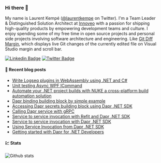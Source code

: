 ### Hi there 👋

My name is Laurent Kempé ([@laurentkempe](https://twitter.com/laurentkempe) on Twitter). I'm a Team Leader & Distinguished Solution Architect at [Innoveo](https://www.innoveo.com/) with a passion for shipping high-quality products by empowering development teams and culture.
I enjoy spending some of my free time in open source projects and personal side projects involving software architecture and engineering. Like [Git Diff Margin](https://github.com/laurentkempe/GitDiffMargin/), which displays live Git changes of the currently edited file on Visual Studio margin and scroll bar.

[![Linkedin Badge](https://img.shields.io/badge/-LinkedIn-blue?style=flat-square&logo=Linkedin&logoColor=white&link=https://www.linkedin.com/in/laurentkempe/)](https://www.linkedin.com/in/laurentkempe/)
[![Twitter Badge](https://img.shields.io/badge/-Twitter-1ca0f1?style=flat-square&labelColor=1ca0f1&logo=twitter&logoColor=white&link=https://twitter.com/laurentkempe)](https://twitter.com/laurentkempe)


#### 📗 Recent blog posts
<!--START_SECTION:feed-->
* [Write Logseq plugins in WebAssembly using .NET and C#](https:&#x2F;&#x2F;laurentkempe.com&#x2F;2022&#x2F;10&#x2F;12&#x2F;write-logseq-plugins-in-webassembly-using-dotnet-and-csharp&#x2F;)
* [Unit testing Async WPF ICommand](https:&#x2F;&#x2F;laurentkempe.com&#x2F;2022&#x2F;02&#x2F;10&#x2F;unit-testing-async-wpf-icommand&#x2F;)
* [Automate your .NET project builds with NUKE a cross-platform build automation solution](https:&#x2F;&#x2F;laurentkempe.com&#x2F;2022&#x2F;02&#x2F;02&#x2F;automate-your-dotnet-project-builds-with-nuke-a-cross-platform-build-automation-solution&#x2F;)
* [Dapr binding building block by simple example](https:&#x2F;&#x2F;laurentkempe.com&#x2F;2021&#x2F;10&#x2F;19&#x2F;dapr-binding-building-block-by-simple-example&#x2F;)
* [Accessing Dapr secrets building block using Dapr .NET SDK](https:&#x2F;&#x2F;laurentkempe.com&#x2F;2021&#x2F;04&#x2F;06&#x2F;accessing-dapr-secrets-building-block-using-dapr-dotnet-sdk&#x2F;)
* [Calling Dapr service with gRPC](https:&#x2F;&#x2F;laurentkempe.com&#x2F;2021&#x2F;03&#x2F;25&#x2F;calling-dapr-service-with-grpc&#x2F;)
* [Service to service invocation with Refit and Dapr .NET SDK](https:&#x2F;&#x2F;laurentkempe.com&#x2F;2021&#x2F;03&#x2F;18&#x2F;service-to-service-invocation-with-refit-and-dapr-dotnet-sdk&#x2F;)
* [Service to service invocation with Dapr .NET SDK](https:&#x2F;&#x2F;laurentkempe.com&#x2F;2021&#x2F;03&#x2F;16&#x2F;service-to-service-invocation-with-dapr-dotnet-sdk&#x2F;)
* [Using Service Invocation from Dapr .NET SDK](https:&#x2F;&#x2F;laurentkempe.com&#x2F;2021&#x2F;03&#x2F;11&#x2F;using-service-invocation-from-dapr-dotnet-sdk&#x2F;)
* [Getting started with Dapr for .NET Developers](https:&#x2F;&#x2F;laurentkempe.com&#x2F;2021&#x2F;03&#x2F;09&#x2F;getting-started-with-dapr-for-dotnet-developers&#x2F;)
<!--END_SECTION:feed-->

#### 💹 Stats

![Github stats](https://github-readme-stats.vercel.app/api?username=laurentkempe&show_icons=true&hide_border=true)
<!-- https://github-readme-stats.vercel.app/api/top-langs/?username=clsivo&hide=html&layout=compac -->

<!--
**laurentkempe/laurentkempe** is a ✨ _special_ ✨ repository because its `README.md` (this file) appears on your GitHub profile.

Here are some ideas to get you started:

- 🔭 I’m currently working on ...
- 🌱 I’m currently learning ...
- 👯 I’m looking to collaborate on ...
- 🤔 I’m looking for help with ...
- 💬 Ask me about ...
- 📫 How to reach me: ...
- 😄 Pronouns: ...
- ⚡ Fun fact: ...
-->
